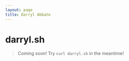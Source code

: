 ```yaml
---
layout: page
title: Darryl Abbate
---
```

# darryl.sh

> Coming soon! Try `curl darryl.sh` in the meantime!
